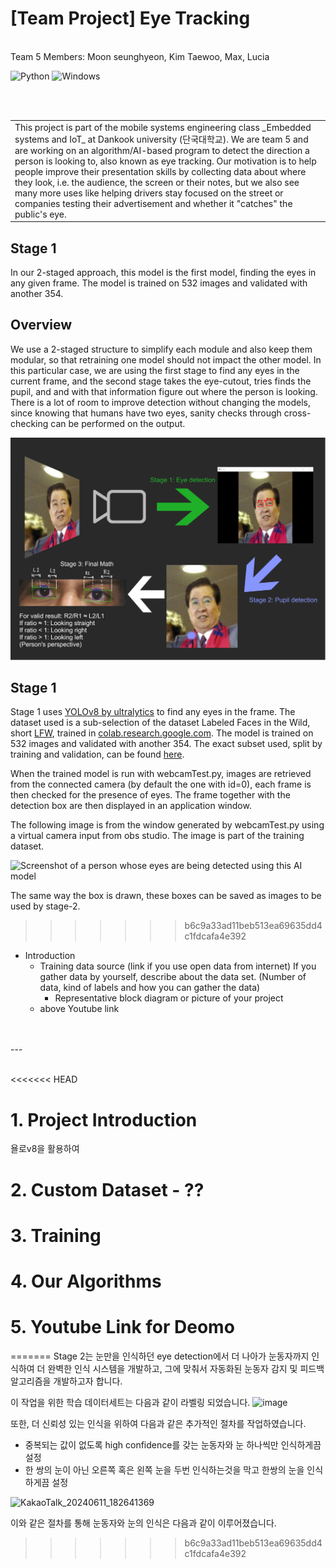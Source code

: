 #  [Team Project] Eye Tracking
<br/>
Team 5 Members: Moon seunghyeon, Kim Taewoo, Max, Lucia
<br/>

![Python](https://img.shields.io/badge/Code-Python3.9-blue)
![Windows](https://img.shields.io/badge/Platform-Windows-purple)

<br/><br/>
<table>
    <tr>
        <td>This project is part of the mobile systems engineering class _Embedded systems and IoT_ at Dankook university (단국대학교). We are team 5 and are working on an algorithm/AI-based program to detect the direction a person is looking to, also known as eye tracking. Our motivation is to help people improve their presentation skills by collecting data about where they look, i.e. the audience, the screen or their notes, but we also see many more uses like helping drivers stay focused on the street or companies testing their advertisement and whether it "catches" the public's eye.</td>
    </tr>
</table>

## Stage 1
In our 2-staged approach, this model is the first model, finding the eyes in any given frame. The model is trained on 532 images and validated with another 354.



## Overview

We use a 2-staged structure to simplify each module and also keep them modular, so that retraining one model should not impact the other model. In this particular case, we are using the first stage to find any eyes in the current frame, and the second stage takes the eye-cutout, tries finds the pupil, and and with that information figure out where the person is looking.
There is a lot of room to improve detection without changing the models, since knowing that humans have two eyes, sanity checks through cross-checking can be performed on the output. 

![Concept poster of the steps involved in detecting the person's eyes and where they look](/team5-poster.png)

## Stage 1
Stage 1 uses [YOLOv8 by ultralytics](https://github.com/ultralytics/ultralytics) to find any eyes in the frame. The dataset used is a sub-selection of the dataset Labeled Faces in the Wild, short [LFW](https://www.kaggle.com/datasets/atulanandjha/lfwpeople), trained in [colab.research.google.com](https://colab.research.google.com). The model is trained on 532 images and validated with another 354. The exact subset used, split by training and validation, can be found [here](/stage-1/YOLODataset/images). 

When the trained model is run with webcamTest.py, images are retrieved from the connected camera (by default the one with id=0), each frame is then checked for the presence of eyes. The frame together with the detection box are then displayed in an application window.

The following image is from the window generated by webcamTest.py using a virtual camera input from obs studio. The image is part of the training dataset.

![Screenshot of a person whose eyes are being detected using this AI model](/stage-1/김대중%20eye%20detection.PNG)

The same way the box is drawn, these boxes can be saved as images to be used by stage-2.
>>>>>>> b6c9a33ad11beb513ea69635dd4c1fdcafa4e392

- Introduction
    - Training data source (link if you use open data from internet)
      If you gather data by yourself, describe about the data set. (Number of data, kind of labels and how you can gather the data)
      - Representative block diagram or picture of your project
  - above Youtube link
<br/>
<br/>
---
<br/>
<br/>  

<<<<<<< HEAD
# 1. Project Introduction
욜로v8을 활용하여 

# 2. Custom Dataset - ??

# 3. Training

# 4. Our Algorithms

# 5. Youtube Link for Deomo
=======
Stage 2는 눈만을 인식하던 eye detection에서 더 나아가 눈동자까지 인식하여 더 완벽한 인식 시스템을 개발하고, 그에 맞춰서 자동화된 눈동자 감지 및 피드백 알고리즘을 개발하고자 합니다.

이 작업을 위한 학습 데이터세트는 다음과 같이 라벨링 되었습니다. ![image](https://github.com/lunash0/IoT_team5/assets/109780232/09607791-9206-428b-9543-9311e58f0a6f)

또한, 더 신뢰성 있는 인식을 위하여 다음과 같은 추가적인 절차를 작업하였습니다.

- 중복되는 값이 없도록 high confidence를 갖는 눈동자와 눈 하나씩만 인식하게끔 설정
- 한 쌍의 눈이 아닌 오른쪽 혹은 왼쪽 눈을 두번 인식하는것을 막고 한쌍의 눈을 인식하게끔 설정

![KakaoTalk_20240611_182641369](https://github.com/lunash0/IoT_team5/assets/109780232/9ac3dd58-9f1d-4286-9e87-2d93430163a8)

이와 같은 절차를 통해 눈동자와 눈의 인식은 다음과 같이 이루어졌습니다.

>>>>>>> b6c9a33ad11beb513ea69635dd4c1fdcafa4e392
